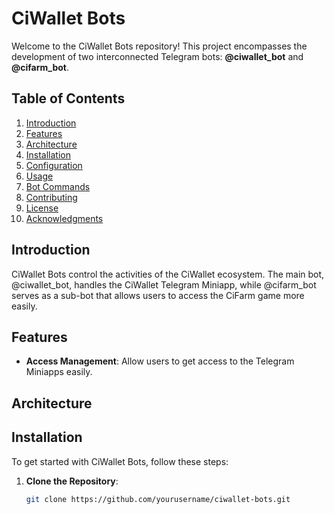 # CiWallet Bots

Welcome to the CiWallet Bots repository! This project encompasses the development of two interconnected Telegram bots: **@ciwallet_bot** and **@cifarm_bot**.

## Table of Contents

1. [Introduction](#introduction)
2. [Features](#features)
3. [Architecture](#architecture)
4. [Installation](#installation)
5. [Configuration](#configuration)
6. [Usage](#usage)
7. [Bot Commands](#bot-commands)
8. [Contributing](#contributing)
9. [License](#license)
10. [Acknowledgments](#acknowledgments)

## Introduction

CiWallet Bots control the activities of the CiWallet ecosystem. The main bot, @ciwallet_bot, handles the CiWallet Telegram Miniapp, while @cifarm_bot serves as a sub-bot that allows users to access the CiFarm game more easily.

## Features

- **Access Management**: Allow users to get access to the Telegram Miniapps easily.

## Architecture

## Installation

To get started with CiWallet Bots, follow these steps:

1. **Clone the Repository**:
   ```bash
   git clone https://github.com/yourusername/ciwallet-bots.git
